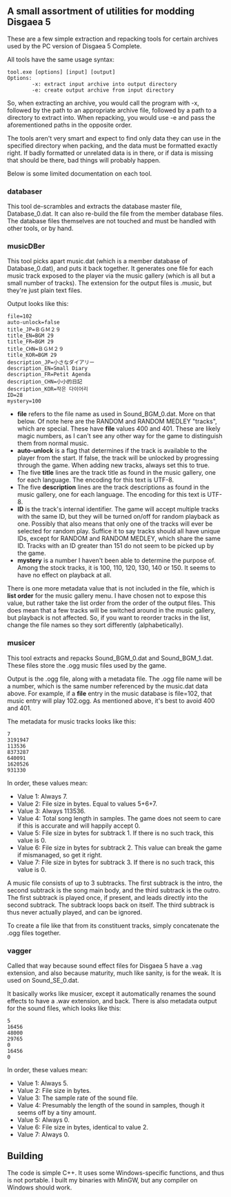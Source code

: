 ## A small assortment of utilities for modding Disgaea 5 ##
These are a few simple extraction and repacking tools for certain archives used by the PC version of Disgaea 5 Complete.

All tools have the same usage syntax:
```
tool.exe [options] [input] [output]
Options:
        -x: extract input archive into output directory
        -e: create output archive from input directory
```

So, when extracting an archive, you would call the program with -x, followed by the path to an appropriate archive file, followed by a path to a directory to extract into. When repacking, you would use -e and pass the aforementioned paths in the opposite order.

The tools aren't very smart and expect to find only data they can use in the specified directory when packing, and the data must be formatted exactly right. If badly formatted or unrelated data is in there, or if data is missing that should be there, bad things will probably happen.

Below is some limited documentation on each tool.

### databaser ###
This tool de-scrambles and extracts the database master file, Database_0.dat. It can also re-build the file from the member database files. The database files themselves are not touched and must be handled with other tools, or by hand.

### musicDBer ###
This tool picks apart music.dat (which is a member database of Database_0.dat), and puts it back together. It generates one file for each music track exposed to the player via the music gallery (which is all but a small number of tracks). The extension for the output files is .music, but they're just plain text files.

Output looks like this:

```
file=102
auto-unlock=false
title_JP=ＢＧＭ２９
title_EN=BGM 29
title_FR=BGM 29
title_CHN=ＢＧＭ２９
title_KOR=BGM 29
description_JP=小さなダイアリー
description_EN=Small Diary
description_FR=Petit Agenda
description_CHN=小小的日記
description_KOR=작은 다이어리
ID=28
mystery=100
```
- **file** refers to the file name as used in Sound_BGM_0.dat. More on that below. Of note here are the RANDOM and RANDOM MEDLEY "tracks", which are special. These have **file** values 400 and 401. These are likely magic numbers, as I can't see any other way for the game to distinguish them from normal music.
- **auto-unlock** is a flag that determines if the track is available to the player from the start. If false, the track will be unlocked by progressing through the game. When adding new tracks, always set this to true.
- The five **title** lines are the track title as found in the music gallery, one for each language. The encoding for this text is UTF-8.
- The five **description** lines are the track descriptions as found in the music gallery, one for each language. The encoding for this text is UTF-8.
- **ID** is the track's internal identifier. The game will accept multiple tracks with the same ID, but they will be turned on/off for random playback as one. Possibly that also means that only one of the tracks will ever be selected for random play. Suffice it to say tracks should all have unique IDs, except for RANDOM and RANDOM MEDLEY, which share the same ID. Tracks with an ID greater than 151 do not seem to be picked up by the game.
- **mystery** is a number I haven't been able to determine the purpose of. Among the stock tracks, it is 100, 110, 120, 130, 140 or 150. It seems to have no effect on playback at all.

There is one more metadata value that is not included in the file, which is **list order** for the music gallery menu. I have chosen not to expose this value, but rather take the list order from the order of the output files. This does mean that a few tracks will be switched around in the music gallery, but playback is not affected. So, if you want to reorder tracks in the list, change the file names so they sort differently (alphabetically).

### musicer ###
This tool extracts and repacks Sound_BGM_0.dat and Sound_BGM_1.dat. These files store the .ogg music files used by the game.

Output is the .ogg file, along with a metadata file. The .ogg file name will be a number, which is the same number referenced by the music.dat data above. For example, if a **file** entry in the music database is file=102, that music entry will play 102.ogg. As mentioned above, it's best to avoid 400 and 401.

The metadata for music tracks looks like this:
```
7
3191947
113536
8373287
640091
1620526
931330 
```
In order, these values mean:
- Value 1: Always 7.
- Value 2: File size in bytes. Equal to values 5+6+7.
- Value 3: Always 113536.
- Value 4: Total song length in samples. The game does not seem to care if this is accurate and will happily accept 0.
- Value 5: File size in bytes for subtrack 1. If there is no such track, this value is 0.
- Value 6: File size in bytes for subtrack 2. This value can break the game if mismanaged, so get it right.
- Value 7: File size in bytes for subtrack 3. If there is no such track, this value is 0.

A music file consists of up to 3 subtracks. The first subtrack is the intro, the second subtrack is the song main body, and the third subtrack is the outro. The first subtrack is played once, if present, and leads directly into the second subtrack. The subtrack loops back on itself. The third subtrack is thus never actually played, and can be ignored.

To create a file like that from its constituent tracks, simply concatenate the .ogg files together.

### vagger ###
Called that way because sound effect files for Disgaea 5 have a .vag extension, and also because maturity, much like sanity, is for the weak. It is used on Sound_SE_0.dat.

It basically works like musicer, except it automatically renames the sound effects to have a .wav extension, and back. There is also metadata output for the sound files, which looks like this:
```
5
16456
48000
29765
0
16456
0 
```
In order, these values mean:
- Value 1: Always 5.
- Value 2: File size in bytes.
- Value 3: The sample rate of the sound file.
- Value 4: Presumably the length of the sound in samples, though it seems off by a tiny amount.
- Value 5: Always 0.
- Value 6: File size in bytes, identical to value 2.
- Value 7: Always 0. 

## Building ##
The code is simple C++. It uses some Windows-specific functions, and thus is not portable. I built my binaries with MinGW, but any compiler on Windows should work.